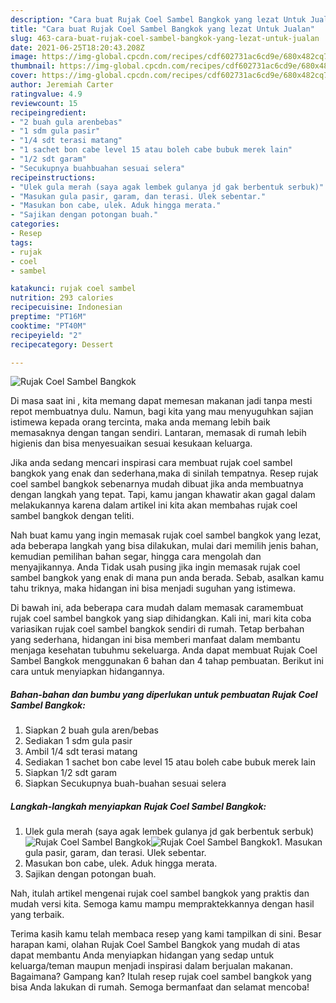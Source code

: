 ```yaml
---
description: "Cara buat Rujak Coel Sambel Bangkok yang lezat Untuk Jualan"
title: "Cara buat Rujak Coel Sambel Bangkok yang lezat Untuk Jualan"
slug: 463-cara-buat-rujak-coel-sambel-bangkok-yang-lezat-untuk-jualan
date: 2021-06-25T18:20:43.208Z
image: https://img-global.cpcdn.com/recipes/cdf602731ac6cd9e/680x482cq70/rujak-coel-sambel-bangkok-foto-resep-utama.jpg
thumbnail: https://img-global.cpcdn.com/recipes/cdf602731ac6cd9e/680x482cq70/rujak-coel-sambel-bangkok-foto-resep-utama.jpg
cover: https://img-global.cpcdn.com/recipes/cdf602731ac6cd9e/680x482cq70/rujak-coel-sambel-bangkok-foto-resep-utama.jpg
author: Jeremiah Carter
ratingvalue: 4.9
reviewcount: 15
recipeingredient:
- "2 buah gula arenbebas"
- "1 sdm gula pasir"
- "1/4 sdt terasi matang"
- "1 sachet bon cabe level 15 atau boleh cabe bubuk merek lain"
- "1/2 sdt garam"
- "Secukupnya buahbuahan sesuai selera"
recipeinstructions:
- "Ulek gula merah (saya agak lembek gulanya jd gak berbentuk serbuk)"
- "Masukan gula pasir, garam, dan terasi. Ulek sebentar."
- "Masukan bon cabe, ulek. Aduk hingga merata."
- "Sajikan dengan potongan buah."
categories:
- Resep
tags:
- rujak
- coel
- sambel

katakunci: rujak coel sambel 
nutrition: 293 calories
recipecuisine: Indonesian
preptime: "PT16M"
cooktime: "PT40M"
recipeyield: "2"
recipecategory: Dessert

---
```



![Rujak Coel Sambel Bangkok](https://img-global.cpcdn.com/recipes/cdf602731ac6cd9e/680x482cq70/rujak-coel-sambel-bangkok-foto-resep-utama.jpg)

Di masa  saat ini , kita memang dapat memesan makanan jadi tanpa mesti repot membuatnya dulu. Namun, bagi kita yang mau menyuguhkan sajian istimewa kepada orang tercinta, maka anda memang lebih baik memasaknya dengan tangan sendiri. Lantaran, memasak di rumah lebih higienis dan bisa menyesuaikan sesuai kesukaan keluarga.

Jika anda sedang mencari inspirasi cara membuat rujak coel sambel bangkok yang enak dan sederhana,maka di sinilah tempatnya. Resep rujak coel sambel bangkok  sebenarnya mudah dibuat jika anda membuatnya dengan langkah yang tepat. Tapi, kamu jangan khawatir akan gagal dalam melakukannya 
karena dalam artikel ini kita akan membahas rujak coel sambel bangkok dengan teliti.  



Nah buat kamu yang ingin memasak rujak coel sambel bangkok yang lezat, ada beberapa langkah yang bisa dilakukan, mulai dari memilih jenis bahan, kemudian pemilihan bahan segar, hingga cara mengolah dan menyajikannya. Anda Tidak usah pusing jika ingin memasak rujak coel sambel bangkok yang enak di mana pun anda berada. Sebab, asalkan kamu  tahu triknya, maka hidangan ini bisa menjadi suguhan yang istimewa.

Di bawah ini, ada beberapa cara mudah dalam memasak caramembuat rujak coel sambel bangkok yang siap dihidangkan. Kali ini, mari kita coba variasikan rujak coel sambel bangkok sendiri di rumah. Tetap berbahan yang sederhana, hidangan ini bisa memberi manfaat dalam membantu menjaga kesehatan tubuhmu sekeluarga. Anda dapat membuat Rujak Coel Sambel Bangkok menggunakan 6 bahan dan 4 tahap pembuatan. Berikut ini cara untuk menyiapkan hidangannya.

<!--inarticleads1-->

##### Bahan-bahan dan bumbu yang diperlukan untuk pembuatan Rujak Coel Sambel Bangkok:

1. Siapkan 2 buah gula aren/bebas
1. Sediakan 1 sdm gula pasir
1. Ambil 1/4 sdt terasi matang
1. Sediakan 1 sachet bon cabe level 15 atau boleh cabe bubuk merek lain
1. Siapkan 1/2 sdt garam
1. Siapkan Secukupnya buah-buahan sesuai selera




<!--inarticleads2-->

##### Langkah-langkah menyiapkan Rujak Coel Sambel Bangkok:

1. Ulek gula merah (saya agak lembek gulanya jd gak berbentuk serbuk)
<img src="https://img-global.cpcdn.com/steps/b241fcae4ce61d36/160x128cq70/rujak-coel-sambel-bangkok-langkah-memasak-1-foto.jpg" alt="Rujak Coel Sambel Bangkok"><img src="https://img-global.cpcdn.com/steps/1014cc74d0a86a0b/160x128cq70/rujak-coel-sambel-bangkok-langkah-memasak-1-foto.jpg" alt="Rujak Coel Sambel Bangkok">1. Masukan gula pasir, garam, dan terasi. Ulek sebentar.
1. Masukan bon cabe, ulek. Aduk hingga merata.
1. Sajikan dengan potongan buah.




Nah, itulah artikel mengenai  rujak coel sambel bangkok  yang praktis dan mudah versi kita. Semoga kamu mampu mempraktekkannya dengan hasil yang terbaik. 

Terima kasih kamu telah membaca resep yang kami tampilkan di sini. Besar harapan kami, olahan  Rujak Coel Sambel Bangkok yang mudah di atas dapat membantu Anda menyiapkan hidangan yang sedap untuk keluarga/teman maupun menjadi inspirasi dalam berjualan makanan. Bagaimana? Gampang kan? Itulah resep rujak coel sambel bangkok yang bisa Anda lakukan di rumah. Semoga bermanfaat dan selamat mencoba!

